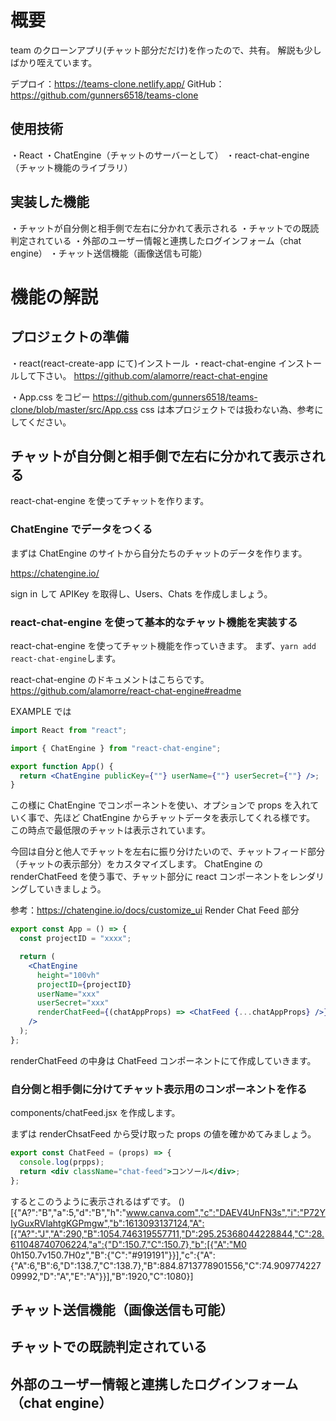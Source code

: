 # 概要

team のクローンアプリ(チャット部分だだけ)を作ったので、共有。
解説も少しばかり咥えています。

デプロイ：https://teams-clone.netlify.app/
GitHub：https://github.com/gunners6518/teams-clone

## 使用技術

・React
・ChatEngine（チャットのサーバーとして）
・react-chat-engine（チャット機能のライブラリ）

## 実装した機能

・チャットが自分側と相手側で左右に分かれて表示される
・チャットでの既読判定されている
・外部のユーザー情報と連携したログインフォーム（chat engine）
・チャット送信機能（画像送信も可能）

# 機能の解説

## プロジェクトの準備

・react(react-create-app にて)インストール
・react-chat-engine インストールして下さい。
https://github.com/alamorre/react-chat-engine

・App.css をコピー
https://github.com/gunners6518/teams-clone/blob/master/src/App.css
css は本プロジェクトでは扱わない為、参考にしてください。

## チャットが自分側と相手側で左右に分かれて表示される

react-chat-engine を使ってチャットを作ります。

### ChatEngine でデータをつくる

まずは ChatEngine のサイトから自分たちのチャットのデータを作ります。

https://chatengine.io/

sign in して APIKey を取得し、Users、Chats を作成しましょう。

### react-chat-engine を使って基本的なチャット機能を実装する

react-chat-engine を使ってチャット機能を作っていきます。
まず、`yarn add react-chat-engine`します。

react-chat-engine のドキュメントはこちらです。
https://github.com/alamorre/react-chat-engine#readme

EXAMPLE では

```jsx
import React from "react";

import { ChatEngine } from "react-chat-engine";

export function App() {
  return <ChatEngine publicKey={""} userName={""} userSecret={""} />;
}
```

この様に ChatEngine でコンポーネントを使い、オプションで props を入れていく事で、先ほど ChatEngine からチャットデータを表示してくれる様です。　
この時点で最低限のチャットは表示されています。

今回は自分と他人でチャットを左右に振り分けたいので、チャットフィード部分（チャットの表示部分）をカスタマイズします。
ChatEngine の renderChatFeed を使う事で、チャット部分に react コンポーネントをレンダリングしていきましょう。

参考：https://chatengine.io/docs/customize_ui
Render Chat Feed 部分

```jsx
export const App = () => {
  const projectID = "xxxx";

  return (
    <ChatEngine
      height="100vh"
      projectID={projectID}
      userName="xxx"
      userSecret="xxx"
      renderChatFeed={(chatAppProps) => <ChatFeed {...chatAppProps} />}
    />
  );
};
```

renderChatFeed の中身は ChatFeed コンポーネントにて作成していきます。

### 自分側と相手側に分けてチャット表示用のコンポーネントを作る

components/chatFeed.jsx を作成します。

まずは renderChsatFeed から受け取った props の値を確かめてみましょう。

```jsx
export const ChatFeed = (props) => {
  console.log(prpps);
  return <div className="chat-feed">コンソール</div>;
};
```

するとこのうように表示されるはずです。
()[{"A?":"B","a":5,"d":"B","h":"www.canva.com","c":"DAEV4UnFN3s","i":"P72YIyGuxRVlahtgKGPmgw","b":1613093137124,"A":[{"A?":"J","A":290,"B":1054.746319557711,"D":295.25368044228844,"C":28.611048740706224,"a":{"D":150.7,"C":150.7},"b":[{"A":"M0 0h150.7v150.7H0z","B":{"C":"#919191"}}],"c":{"A":{"A":6,"B":6,"D":138.7,"C":138.7},"B":884.8713778901556,"C":74.90977422709992,"D":"A","E":"A"}}],"B":1920,"C":1080}]

## チャット送信機能（画像送信も可能）

## チャットでの既読判定されている

## 外部のユーザー情報と連携したログインフォーム（chat engine）
